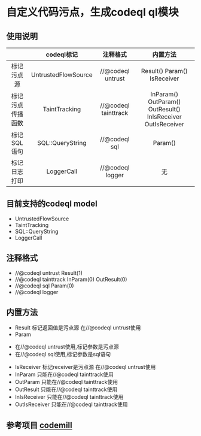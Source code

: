 
# 自定义代码污点，生成codeql ql模块
## 使用说明
| | codeql标记 | 注释格式 | 内置方法 | 
| :----:| :----: | :----: | :----: |
| 标记污点源| UntrustedFlowSource | //@codeql untrust | Result() Param() IsReceiver |
| 标记污点传播函数| TaintTracking | //@codeql tainttrack | InParam() OutParam() OutResult() InIsReceiver OutIsReceiver |
| 标记SQL语句| SQL::QueryString | //@codeql sql | Param() |
| 标记日志打印| LoggerCall | //@codeql logger | 无 |

## 目前支持的codeql model
* UntrustedFlowSource
* TaintTracking
* SQL::QueryString
* LoggerCall

## 注释格式
- //@codeql untrust Result(1)
- //@codeql tainttrack InParam(0) OutResult(0)
- //@codeql sql Param(0)
- //@codeql logger
## 内置方法

- Result 标记返回值是污点源 在//@codeql untrust使用
- Param 
* 在//@codeql untrust使用,标记参数是污点源 
* 在//@codeql sql使用,标记参数是sql语句
- IsReceiver 标记receiver是污点源 在//@codeql untrust使用
- InParam 只能在//@codeql tainttrack使用
- OutParam 只能在//@codeql tainttrack使用
- OutResult 只能在//@codeql tainttrack使用
- InIsReceiver 只能在//@codeql tainttrack使用
- OutIsReceiver 只能在//@codeql tainttrack使用

## 参考项目 [codemill](https://github.com/gagliardetto/codemill)
